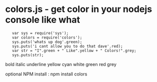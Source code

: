 <h1>colors.js - get color in your nodejs console like what</h1>

       var sys = require('sys');
       var colors = require('colors');
       sys.puts('whats up dog'.green);
       sys.puts('i cant allow you to do that dave'.red);
       var str = "I".green + " Like".yellow + " Colors!".grey;
       sys.puts(str);
       
       
 bold
 italic
 underline
 yellow
 cyan
 white
 green
 red
 grey


       
optional NPM install : npm install colors
